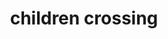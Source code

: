 ---
layout: smileys&emotion
title: children crossing
emoji: children_crossing
permalink: 🚸.html
image: assets/img/3moji/children_crossing.png
---